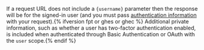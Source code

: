 If a request URL does not include a `{username}` parameter then the response will be for the signed-in user (and you must pass [authentication information](/rest/overview/resources-in-the-rest-api#authentication) with your request).{% ifversion fpt or ghes or ghec %} Additional private information, such as whether a user has two-factor authentication enabled, is included when authenticated through Basic Authentication or OAuth with the `user` scope.{% endif %}
